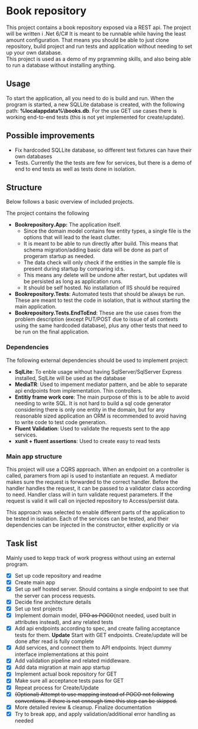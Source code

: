# Book repository

This project contains a book repository exposed via a REST api. The project will be written i .Net 6/C#
It is meant to be runnable while having the least amount configuration. 
That means you should be able to just clone repository, build project and run tests and application without needing to set up your own database.    
This project is used as a demo of my prgramming skills, and also being able to run a database without installing anything.

## Usage
To start the application, all you need to do is build and run. 
When the program is started, a new SQLLite database is created, with the following path: **%localappdata%\books.db**.
For the use GET use cases there is working end-to-end tests (this is not yet implemented for create/update).

## Possible improvements
- Fix hardcoded SQLLite database, so different test fixtures can have their own databases
- Tests. Currently the the tests are few for services, but there is a demo of end to end tests as well as tests done in isolation.

## Structure
Below follows a basic overview of included projects.

The project contains the following 
- **Bookrepository.App:** The application itself. 
   -  Since the domain model contains few entity types, a single file is the options that will lead to the least clutter.
   -  It is meant to be able to run directly after build. This means that schema migration/adding basic data will be done as part of progeram startup as needed.
     - The data check will only check if the entities in the sample file is present during startup by comparing id:s. 
     - This means any delete will be undone after restart, but updates will be persisted as long as application runs.
   -  It should be self hosted. No installation of IIS should be required
- **Bookrepository.Tests**: Automated tests that should be always be run. These are meant to test the code in isolation, that is without starting the main application.  
- **Bookrepository.Tests.EndToEnd**: These are the use cases from the problem description (except PUT/POST due to issue of all contexts using the same hardcoded database), plus any other tests that need to be run on the final application.

### Dependencies
The following external dependencies should be used to implement project:
- **SqlLite**: To enble usage without having SqlServer/SqlServer Express installed, SqlLite will be used as the database
- **MediaTR**: Used to impement mediator pattern, and be able to separate api endpoints from implementation. Thin controllers.
- **Entitiy frame work core**: The main purpose of this is to be able to avoid needing to write SQL. It is not hard to build a sql code generator considering there is only one entity in the domain, but for any reasonable sized application an ORM is recommended to avoid having to write code to test code generation.
- **Fluent Validation**: Used to validate the requests sent to the app services.
- **xunit + fluent assertions**: Used to create easy to read tests

### Main app structure
This project will use a CQRS approach. When an endpoint on a controller is called, paramers from api is used to instantiate an request. 
A mediator makes sure the request is forwarded to the correct handler. Before the handler handles the request, it can be passed to a validator class according to need.
Handler class will in turn validate request parameters. If the request is valid it will call on injected repository to Access/persist data.

This approach was selected to enable different parts of the application to be tested in isolation. Each of the services can be tested, and their dependencies can be injected in the constructor, 
either explicitly or via 


## Task list
Mainly used to kepp track of work progress without using an external program.

 - [X] Set up code repository and readme
 - [X] Create main app
 - [X] Set up self hosted server. Should contains a single endpoint to see that the server can process requests.
 - [X] Decide fine architecture details
 - [X] Set up test projects
 - [X] Implement domain model, ~~DTO as POCO~~(not needed, used built in attributes instead), and any related tests
 - [X] Add api endpoints according to spec, and create failing acceptance tests for them. **Update** Start with GET endpoints. Create/update will be done after read is fully complete
 - [X] Add services, and connect them to API endpoints. Inject dummy interface implementations at this point
 - [X] Add validation pipeline and related middleware.
 - [X] Add data migration at main app startup
 - [X] Implement actual book repository for GET
 - [X] Make sure all acceptance tests pass for GET
 - [X] Repeat process for Create/Update
 - [X] ~~(Optional) Attempt to use mapping instead of POCO not following conventions. If there is not ennough time this step can be skipped.~~
 - [X] More detailed review & cleanup. Finalize documentation
 - [X] Try to break app, and apply validation/additional error handling as needed

